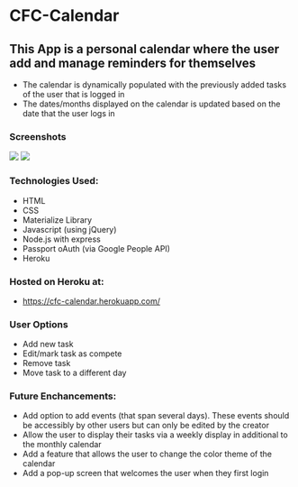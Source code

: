 # CFC-Calendar

## This App is a personal calendar where the user add and manage reminders for themselves

- The calendar is dynamically populated with the previously added tasks of the user that is logged in
- The dates/months displayed on the calendar is updated based on the date that the user logs in

### Screenshots

<img src="https://i.imgur.com/LBL2dF8.png">
<img src="https://i.imgur.com/i7NSXBW.png">

### Technologies Used:

- HTML
- CSS
- Materialize Library
- Javascript (using jQuery)
- Node.js with express
- Passport oAuth (via Google People API)
- Heroku

### Hosted on Heroku at:

- https://cfc-calendar.herokuapp.com/

### User Options

- Add new task
- Edit/mark task as compete
- Remove task
- Move task to a different day

### Future Enchancements:

- Add option to add events (that span several days). These events should be accessibly by other users but can only be edited by the creator
- Allow the user to display their tasks via a weekly display in additional to the monthly calendar
- Add a feature that allows the user to change the color theme of the calendar
- Add a pop-up screen that welcomes the user when they first login


